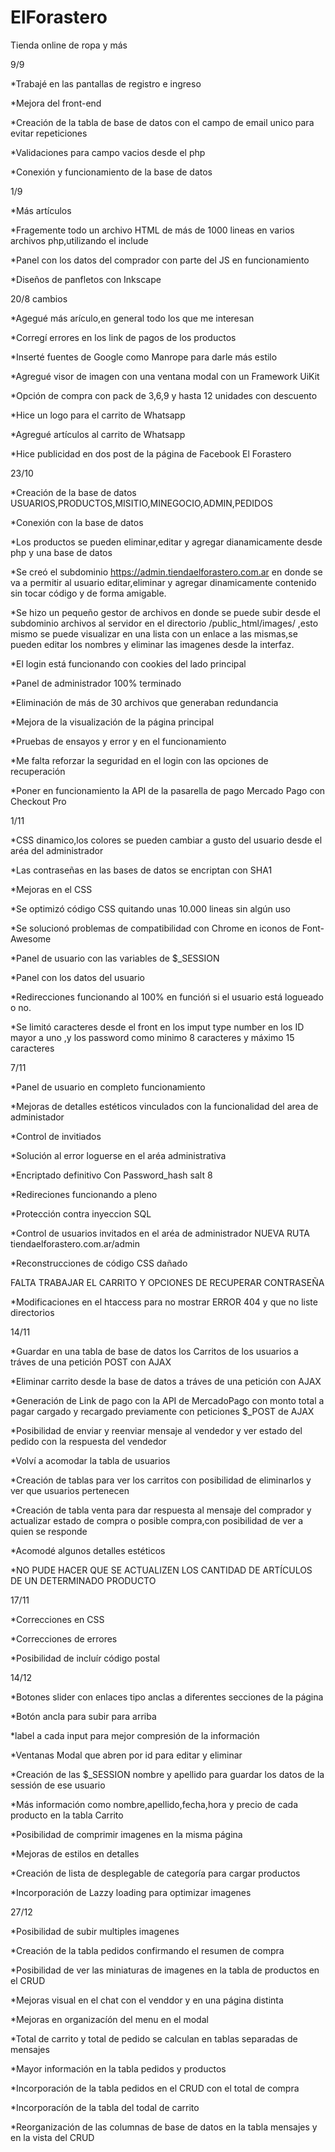 # ElForastero
Tienda online de ropa y más

9/9

*Trabajé en las pantallas de registro e ingreso 

*Mejora del front-end

*Creación de la tabla de base de datos con el campo de email unico para evitar repeticiones

*Validaciones para campo vacios desde el php

*Conexión y funcionamiento de la base de datos

1/9

*Más artículos 

*Fragemente todo un archivo HTML de más de 1000 lineas en varios archivos php,utilizando el include

*Panel con los datos del comprador con parte del JS en funcionamiento

*Diseños de panfletos con Inkscape


20/8 cambios

*Agegué más arículo,en general todo los que me interesan 

*Corregí errores en los link de pagos de los productos

*Inserté fuentes de Google como Manrope para darle más estilo

*Agregué visor de imagen con una ventana modal con un Framework UiKit

*Opción de compra con pack de 3,6,9 y hasta 12 unidades con descuento

*Hice un logo para el carrito de Whatsapp

*Agregué artículos al carrito de Whatsapp

*Hice publicidad en dos post de la página de Facebook El Forastero


23/10

*Creación de la base de datos USUARIOS,PRODUCTOS,MISITIO,MINEGOCIO,ADMIN,PEDIDOS

*Conexión con la base de datos 

*Los productos se pueden eliminar,editar y agregar dianamicamente desde php y una base de datos

*Se creó el subdominio https://admin.tiendaelforastero.com.ar en donde se va a permitir al usuario editar,eliminar y agregar dinamicamente contenido sin tocar código y de forma amigable.

*Se hizo un pequeño gestor de archivos en donde se puede subir desde el subdominio archivos al servidor en el directorio /public_html/images/ ,esto mismo se puede visualizar en una lista con un enlace a las mismas,se pueden editar los nombres y eliminar las imagenes desde la interfaz.

*El login está funcionando con cookies del lado principal

*Panel de administrador 100% terminado

*Eliminación de más de 30 archivos que generaban redundancia

*Mejora de la visualización de la página principal

*Pruebas de ensayos y error y en el funcionamiento

*Me falta reforzar la seguridad en el login con las opciones de recuperación 

*Poner en funcionamiento la API de la pasarella de pago Mercado Pago con Checkout Pro

1/11

*CSS dinamico,los colores se pueden cambiar a gusto del usuario desde el aréa del administrador

*Las contraseñas en las bases de datos se encriptan con SHA1

*Mejoras en el  CSS 

*Se optimizó código CSS quitando unas 10.000 lineas sin algún uso

*Se solucionó problemas de compatibilidad con Chrome en iconos de Font-Awesome

*Panel de usuario con las variables de $_SESSION

*Panel con los datos del usuario

*Redirecciones funcionando al 100% en funcióń si el usuario está logueado o no.

*Se limitó caracteres desde el front en los imput type number en los ID mayor a uno ,y los password como minimo 8 caracteres y máximo 15 caracteres

7/11

*Panel de usuario en completo funcionamiento

*Mejoras de detalles estéticos vinculados con la funcionalidad del area de administador

*Control de invitiados

*Solución al error loguerse en el aréa administrativa

*Encriptado definitivo Con Password_hash salt 8

*Redireciones funcionando a pleno 

*Protección contra inyeccion SQL

*Control de usuarios invitados en el aréa de administrador NUEVA RUTA tiendaelforastero.com.ar/admin

*Reconstrucciones de código CSS dañado

FALTA TRABAJAR EL CARRITO Y OPCIONES DE RECUPERAR CONTRASEÑA

*Modificaciones en el htaccess para no mostrar ERROR 404 y que no liste directorios


14/11

*Guardar en una tabla de base de datos los Carritos de los usuarios a tráves de una petición POST con AJAX

*Eliminar carrito desde la base de datos a tráves de una petición con AJAX

*Generación de Link de pago con la API de MercadoPago con monto total a pagar cargado y recargado previamente con peticiones $_POST de AJAX

*Posibilidad de enviar y reenviar mensaje al vendedor y ver estado del pedido con la respuesta del vendedor

*Volví a acomodar la tabla de usuarios 

*Creación de tablas para ver los carritos con posibilidad de eliminarlos y ver que usuarios pertenecen 

*Creación de tabla venta para dar respuesta al mensaje del comprador y actualizar estado de compra o posible compra,con posibilidad de ver a quien se responde

*Acomodé algunos detalles estéticos

*NO PUDE HACER QUE SE ACTUALIZEN LOS CANTIDAD DE ARTÍCULOS DE UN DETERMINADO PRODUCTO

17/11

*Correcciones en CSS

*Correcciones de errores

*Posibilidad de incluír código postal

14/12

*Botones slider con enlaces tipo anclas a diferentes secciones de la página 

*Botón ancla para subir para arriba 

*label a cada input para mejor compresión de la información

*Ventanas Modal que abren por id para editar y eliminar

*Creación de las $_SESSION nombre y apellido para guardar los datos de la sessión de ese usuario

*Más información como nombre,apellido,fecha,hora y precio de cada producto en la tabla Carrito

*Posibilidad de comprimir imagenes en la misma página

*Mejoras de estilos en detalles

*Creación de lista de desplegable de categoría para cargar productos

*Incorporación de Lazzy loading para optimizar imagenes

27/12

*Posibilidad de subir multiples imagenes

*Creación de la tabla pedidos confirmando el resumen de compra

*Posibilidad de ver las miniaturas de imagenes en la tabla de productos en el CRUD

*Mejoras visual en el chat con el venddor y en una página distinta

*Mejoras en organizacíón del menu en el modal

*Total de carrito y total de pedido se calculan en tablas separadas de mensajes

*Mayor información en la tabla pedidos y productos

*Incorporación de la tabla pedidos en el CRUD con el total de compra

*Incorporacíón de la tabla del todal de carrito

*Reorganización de las columnas de base de datos en la tabla mensajes y en la vista del CRUD
